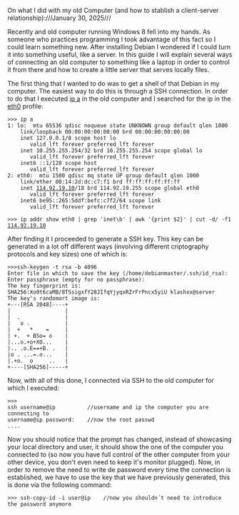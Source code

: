 On what I did with my old Computer (and how to stablish a client-server relationship):///January 30, 2025///<p>Recently and old computer running Windows 8 fell into my hands. As someone who practices programming I took advantage of this fact so I could learn something new. After installing Debian I wondered if I could turn it into something useful, like a server. In this guide I will explain several ways of connecting an old computer to something like a laptop in order to control it from there and how to create a little server that serves locally files.</p>

<p>The first thing that I wanted to do was to get a shell of that Debian in my computer. The easiest way to do this is through a SSH connection. In order to do that I executed <u>ip a</u> in the old computer and I searched for the ip in the <u>eth0</u> profile: </p>
<pre><code>>>> ip a
1: lo: <LOOPBACK,UP,LOWER_UP> mtu 65536 qdisc noqueue state UNKNOWN group default qlen 1000
    link/loopback 00:00:00:00:00:00 brd 00:00:00:00:00:00
    inet 127.0.0.1/8 scope host lo
       valid_lft forever preferred_lft forever
    inet 10.255.255.254/32 brd 10.255.255.254 scope global lo
       valid_lft forever preferred_lft forever
    inet6 ::1/128 scope host
       valid_lft forever preferred_lft forever
2: eth0: <BROADCAST,MULTICAST,UP,LOWER_UP> mtu 1500 qdisc mq state UP group default qlen 1000
    link/ether 00:14:2d:dc:c7:f1 brd ff:ff:ff:ff:ff:ff
    inet <span style='text-decoration:underline;'>114.92.19.10</span>/18 brd 114.92.19.255 scope global eth0
       valid_lft forever preferred_lft forever
    inet6 be95::265:5ddf:befc:c7f2/64 scope link
       valid_lft forever preferred_lft forever<br>  
>>> ip addr show eth0 | grep 'inet\b' | awk '{print $2}' | cut -d/ -f1
<span style='text-decoration:underline;'>114.92.19.10</span>
</pre></code>

<p>After finding it I proceeded to generate a SSH key. This key can be generated in a lot off different ways (involving different criptography protocols and key sizes) one of which is:</p>
<pre><code>>>>ssh-keygen -t rsa -b 4096
Enter file in which to save the key (/home/debianmaster/.ssh/id_rsa): 
Enter passphrase (empty for no passphrase): 
The key fingerprint is:
SHA256:Xo0t6caMB/8TSsigxfY28JIfqYjyqxRZrFrPncx5yiU klashxx@server
The key's randomart image is:
+---[RSA 2048]----+
|                 |
|  .              |
|   o .           |
|  +   *    =     |
| +.  + BSo= o    |
|...o.+o+XO...    |
|.. .o.E==+B. .   |
|o . ...=.o...    |
|.+o.  o     ..   |
+----[SHA256]-----+
</pre></code>

<p>Now, with all of this done, I connected via SSH to the old computer for which I executed:</p>
<pre><code>>>>
ssh username@ip          //username and ip the computer you are connecting to
username@ip password:    //now the root passwd
....
</pre></code>
<p>Now you should notice that the prompt has changed, instead of showcasing your local directory and user, it should show the one of the computer you connected to (so now you have full control of the other computer from your other device, you don't even need to keep it's monitor plugged). Now, in order to remove the need to write de password every time the connection is  established, we have to use the key that we have previously generated, this is done via the following command:</p>
<pre><code>>>> ssh-copy-id -i user@ip    //now you shouldn´t need to introduce the password anymore
</pre></code>

